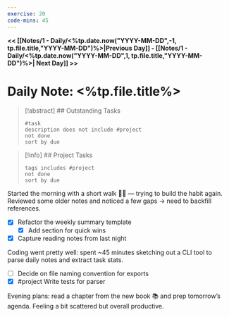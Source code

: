 ```yaml
---
exercise: 20
code-mins: 45
---
```

**<< [[Notes/1 - Daily/<%tp.date.now("YYYY-MM-DD",-1, tp.file.title,"YYYY-MM-DD")%>|Previous Day]] - [[Notes/1 - Daily/<%tp.date.now("YYYY-MM-DD",1, tp.file.title,"YYYY-MM-DD")%>| Next Day]] >>**
# Daily Note: <%tp.file.title%>

>[!abstract] ## Outstanding Tasks
> ```tasks
 > #task 
 > description does not include #project
> not done
> sort by due
>```

>[!info] ## Project Tasks
>```tasks
>tags includes #project
>not done
>sort by due
>```

Started the morning with a short walk 🏃‍♂️ — trying to build the habit again.  
Reviewed some older notes and noticed a few gaps → need to backfill references.  
- [x] Refactor the weekly summary template  
    - [x] Add section for quick wins  
- [x] Capture reading notes from last night

Coding went pretty well: spent ~45 minutes sketching out a CLI tool to parse daily notes and extract task stats.  
- [ ] Decide on file naming convention for exports
- [x] #project Write tests for parser

Evening plans: read a chapter from the new book 📚 and prep tomorrow’s agenda.
Feeling a bit scattered but overall productive.
